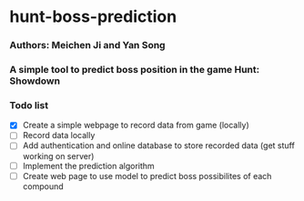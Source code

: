 # hunt-boss-prediction
### Authors: Meichen Ji and Yan Song
### A simple tool to predict boss position in the game Hunt: Showdown

### Todo list
- [x] Create a simple webpage to record data from game (locally)
- [ ] Record data locally
- [ ] Add authentication and online database to store recorded data (get stuff working on server)
- [ ] Implement the prediction algorithm
- [ ] Create web page to use model to predict boss possibilites of each compound
